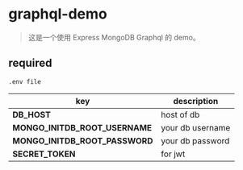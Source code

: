 # graphql-demo

> 这是一个使用 Express MongoDB Graphql 的 demo。

## required

`.env file`

| key | description |
| -- | -- |
| **DB_HOST** | host of db |
| **MONGO_INITDB_ROOT_USERNAME** | your db username |
| **MONGO_INITDB_ROOT_PASSWORD** | your db password |
| **SECRET_TOKEN** | for jwt |


